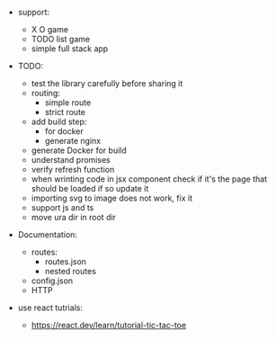 + support:
    + X O game
    + TODO list game
    + simple full stack app

+ TODO:
    + test the library carefully before sharing it
    + routing:
        + simple route
        + strict route
    + add build step:
        + for docker
        + generate nginx
    + generate Docker for build
    + understand promises
    + verify refresh function
    + when wrinting code in jsx component check if it's the page that should be loaded if so update it
    + importing svg to image does not work, fix it
    + support js and ts
    + move ura dir in root dir

+ Documentation:
    + routes:
        + routes.json
        + nested routes
    + config.json
    + HTTP

+ use react tutrials:
    + https://react.dev/learn/tutorial-tic-tac-toe